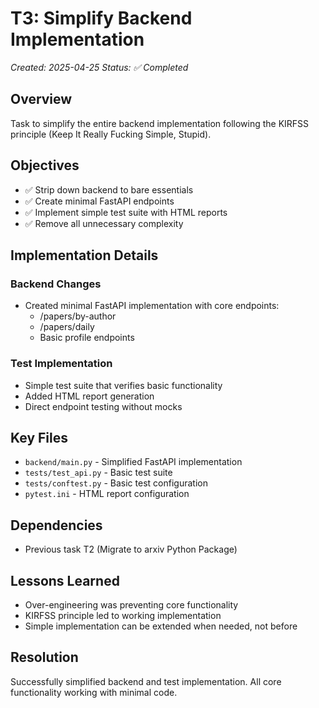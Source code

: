 # T3: Simplify Backend Implementation
*Created: 2025-04-25*
*Status: ✅ Completed*

## Overview
Task to simplify the entire backend implementation following the KIRFSS principle (Keep It Really Fucking Simple, Stupid).

## Objectives
- ✅ Strip down backend to bare essentials
- ✅ Create minimal FastAPI endpoints
- ✅ Implement simple test suite with HTML reports
- ✅ Remove all unnecessary complexity

## Implementation Details
### Backend Changes
- Created minimal FastAPI implementation with core endpoints:
  - /papers/by-author
  - /papers/daily
  - Basic profile endpoints

### Test Implementation
- Simple test suite that verifies basic functionality
- Added HTML report generation
- Direct endpoint testing without mocks

## Key Files
- `backend/main.py` - Simplified FastAPI implementation
- `tests/test_api.py` - Basic test suite
- `tests/conftest.py` - Basic test configuration
- `pytest.ini` - HTML report configuration

## Dependencies
- Previous task T2 (Migrate to arxiv Python Package)

## Lessons Learned
- Over-engineering was preventing core functionality
- KIRFSS principle led to working implementation
- Simple implementation can be extended when needed, not before

## Resolution
Successfully simplified backend and test implementation. All core functionality working with minimal code.